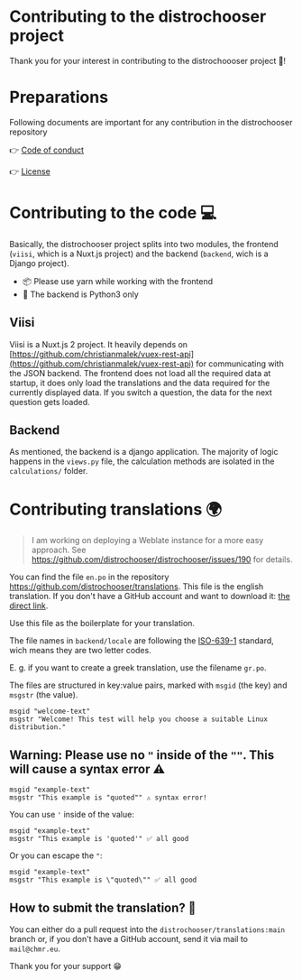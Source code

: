 # Contributing to the distrochooser project

Thank you for your interest in contributing to the distrochoooser project 🎉!

# Preparations

Following documents are important for any contribution in the distrochooser repository

👉 [Code of conduct](https://github.com/distrochooser/distrochooser/blob/master/CODE_OF_CONDUCT.md)

👉 [License](https://github.com/distrochooser/distrochooser/blob/master/LICENSE)

# Contributing to the code 💻

Basically, the distrochooser project splits into two modules, the frontend (`viisi`, which is a Nuxt.js project) and the backend (`backend`, wich is a Django project). 

- 📦 Please use yarn while working with the frontend
- 🐍 The backend is Python3 only

## Viisi

Viisi is a Nuxt.js 2 project. It heavily depends on [https://github.com/christianmalek/vuex-rest-api](https://github.com/christianmalek/vuex-rest-api) for communicating with the JSON backend. The frontend does not load all the required data at startup, it does only load the translations and the data required for the currently displayed data. If you switch a question, the data for the next question gets loaded.

## Backend

As mentioned, the backend is a django application. The majority of logic happens in the `views.py` file, the calculation methods are isolated in the `calculations/` folder.

# Contributing translations 🌍

> I am working on deploying a Weblate instance for a more easy approach. See https://github.com/distrochooser/distrochooser/issues/190 for details.

You can find the file `en.po` in the repository https://github.com/distrochooser/translations. This file is the english translation. If you don't have a GitHub account and want to download it: [the direct link](https://raw.githubusercontent.com/distrochooser/translations/main/en.po).

Use this file as the boilerplate for your translation.

The file names in `backend/locale` are following the [ISO-639-1](https://en.wikipedia.org/wiki/List_of_ISO_639-1_codes) standard, wich means they are two letter codes.

E. g. if you want to create a greek translation, use the filename `gr.po`.

The files are structured in key:value pairs, marked  with `msgid` (the key) and `msgstr` (the value).

```
msgid "welcome-text"
msgstr "Welcome! This test will help you choose a suitable Linux distribution."
```

## Warning: Please use no `"` inside of the `""`. This will cause a syntax error ⚠ 

```
msgid "example-text"
msgstr "This example is "quoted"" ⚠ syntax error!
```
You can use `'` inside of the value:
```
msgid "example-text"
msgstr "This example is 'quoted'" ✅ all good
```
Or you can escape the `"`:
```
msgid "example-text"
msgstr "This example is \"quoted\"" ✅ all good
```

## How to submit the translation? 📮

You can either do a pull request into the `distrochooser/translations:main` branch or, if you don't have a GitHub account, send it via mail to `mail@chmr.eu`.


Thank you for your support 😁

